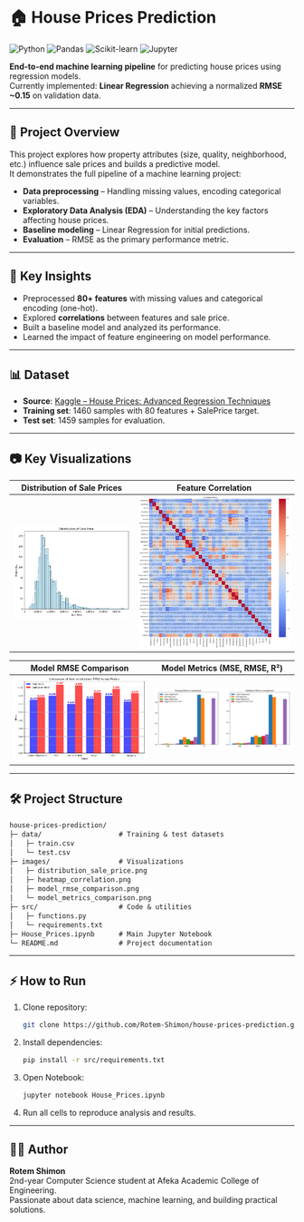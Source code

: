 # 🏠 House Prices Prediction

![Python](https://img.shields.io/badge/Python-3.10-blue?logo=python)
![Pandas](https://img.shields.io/badge/Pandas-Data%20Processing-yellow?logo=pandas)
![Scikit-learn](https://img.shields.io/badge/Scikit--learn-ML-orange?logo=scikit-learn)
![Jupyter](https://img.shields.io/badge/Jupyter-Notebook-red?logo=jupyter)

**End-to-end machine learning pipeline** for predicting house prices using regression models.  
Currently implemented: **Linear Regression** achieving a normalized **RMSE ~0.15** on validation data.  

---

## 📌 Project Overview
This project explores how property attributes (size, quality, neighborhood, etc.) influence sale prices and builds a predictive model.  
It demonstrates the full pipeline of a machine learning project:
- **Data preprocessing** – Handling missing values, encoding categorical variables.
- **Exploratory Data Analysis (EDA)** – Understanding the key factors affecting house prices.
- **Baseline modeling** – Linear Regression for initial predictions.
- **Evaluation** – RMSE as the primary performance metric.

---

## 🎯 Key Insights
- Preprocessed **80+ features** with missing values and categorical encoding (one-hot).
- Explored **correlations** between features and sale price.
- Built a baseline model and analyzed its performance.
- Learned the impact of feature engineering on model performance.

---

## 📊 Dataset
- **Source**: [Kaggle – House Prices: Advanced Regression Techniques](https://www.kaggle.com/c/house-prices-advanced-regression-techniques)
- **Training set**: 1460 samples with 80 features + SalePrice target.
- **Test set**: 1459 samples for evaluation.

---

## 📷 Key Visualizations
| Distribution of Sale Prices | Feature Correlation |
|-----------------------------|---------------------|
| ![](images/distribution_sale_price.png) | ![](images/heatmap_correlation.png) |

| Model RMSE Comparison | Model Metrics (MSE, RMSE, R²) |
|-----------------------|--------------------------------|
| ![](images/model_rmse_comparison.png) | ![](images/model_metrics_comparison.png) |

---

## 🛠️ Project Structure
```
house-prices-prediction/
├─ data/                   # Training & test datasets
│   ├─ train.csv
│   └─ test.csv
├─ images/                 # Visualizations
│   ├─ distribution_sale_price.png
│   ├─ heatmap_correlation.png
│   ├─ model_rmse_comparison.png
│   └─ model_metrics_comparison.png
├─ src/                    # Code & utilities
│   ├─ functions.py
│   └─ requirements.txt
├─ House_Prices.ipynb      # Main Jupyter Notebook
└─ README.md               # Project documentation
```

---

## ⚡ How to Run
1. Clone repository:
   ```bash
   git clone https://github.com/Rotem-Shimon/house-prices-prediction.git
   ```
2. Install dependencies:
   ```bash
   pip install -r src/requirements.txt
   ```
3. Open Notebook:
   ```bash
   jupyter notebook House_Prices.ipynb
   ```
4. Run all cells to reproduce analysis and results.

---

## 👨‍💻 Author
**Rotem Shimon**  
2nd-year Computer Science student at Afeka Academic College of Engineering.  
Passionate about data science, machine learning, and building practical solutions.
